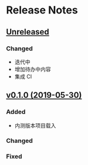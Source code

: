# Release Notes

## [Unreleased](https://github.com/ElapseAnnals/LaravelPlus/compare/v0.1.0...master)

### Changed
- 迭代中
- 增加待办中内容
- 集成 CI


## [v0.1.0 (2019-05-30)](https://github.com/ElapseAnnals/LaravelPlus/compare/v0.1.0...master)

### Added
- 内测版本项目载入
### Changed

### Fixed

